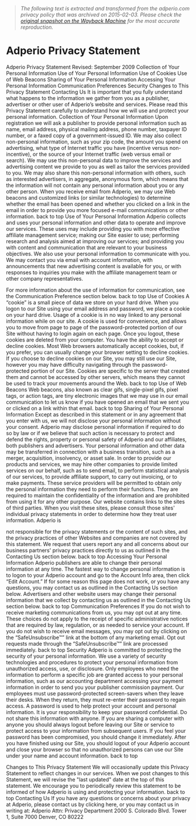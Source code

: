 > *The following text is extracted and transformed from the adperio.com privacy policy that was archived on 2015-02-03. Please check the [original snapshot on the Wayback Machine](https://web.archive.org/web/20150203050509id_/http%3A//adperio.com/content/legal/Adperio%2520Privacy%2520Statement.pdf) for the most accurate reproduction.*

# Adperio Privacy Statement

Adperio Privacy Statement
Revised: September 2009
Collection of Your Personal Information
Use of Your Personal Information
Use of Cookies
Use of Web Beacons
Sharing of Your Personal Information
Accessing Your Personal Information
Communication Preferences
Security
Changes to This Privacy Statement
Contacting Us
It is important that you fully understand what happens to the information we gather from you as a
publisher, advertiser or other user of Adperio’s website and services. Please read this Privacy Statement
carefully to understand how we will use and protect your personal information.
Collection of Your Personal Information
Upon registration we will ask a publisher to provide personal information such as name, email address,
physical mailing address, phone number, taxpayer ID number, or a faxed copy of a government-issued
ID. We may also collect non-personal information, such as your zip code, the amount you spend on
advertising, what type of Internet traffic you have (incentive versus non-incentive), or the source of your
Internet traffic (web versus email or search). We may use this non-personal data to improve the services
and advertising content we provide to you as well as tailor the services provided to you. We may also
share this non-personal information with others, such as interested advertisers, in aggregate,
anonymous form, which means that the information will not contain any personal information about
you or any other person.
When you receive email from Adperio, we may use Web beacons and customized links (or similar
technologies) to determine whether the email has been opened and whether you clicked on a link in the
email in order to provide you more focused e-mail communications or other information.
back to top
Use of Your Personal Information
Adperio collects and uses your personal information and other data to operate and improve our
services. These uses may include providing you with more effective affiliate management service;
making our Site easier to use; performing research and analysis aimed at improving our services; and
providing you with content and communication that are relevant to your business objectives.
We also use your personal information to communicate with you. We may contact you via email with
account information, with announcements that new advertising content is available for you, or with
responses to inquiries you make with the affiliate management team or other company representatives.


For more information about the use of information for communication, see the Communication
Preference section below.
back to top
Use of Cookies
A “cookie” is a small piece of data we store on your hard drive. When you logon to our Site using your
email address and password, we place a cookie on your hard drive. Usage of a cookie is in no way linked
to any personal information while on our site. A cookie is used for convenience, and allows you to move
from page to page of the password-protected portion of our Site without having to login again on each
page. Once you logout, these cookies are deleted from your computer.
You have the ability to accept or decline cookies. Most Web browsers automatically accept cookies, but,
if you prefer, you can usually change your browser setting to decline cookies. If you choose to decline
cookies on our Site, you may still use our Site, however you may have difficulty navigating through the
password-protected portion of our Site.
Cookies are specific to the server that created them and cannot be accessed by other servers, which
means they cannot be used to track your movements around the Web.
back to top
Use of Web Beacons
Web beacons, also known as clear gifs, single-pixel gifs, pixel tags, or action tags, are tiny electronic
images that we may use in our email communication to let us know if you have opened an email that we
sent you or clicked on a link within that email.
back to top
Sharing of Your Personal Information
Except as described in this statement or in any agreement that you enter with us, we will not disclose
your personal information without your consent. Adperio may disclose personal information if required
to do so by law or if we believe that such action is necessary to protect and defend the rights, property
or personal safety of Adperio and our affiliates, both publishers and advertisers. Your personal
information and other data may be transferred in connection with a business transition, such as a
merger, acquisition, insolvency, or asset sale.
In order to provide our products and services, we may hire other companies to provide limited services
on our behalf, such as to send email, to perform statistical analysis of our services, to provide affiliate
support, to carry out invoicing, or to make payments. These service providers will be permitted to obtain
only the personal information they need to perform their functions. They are required to maintain the
confidentiality of the information and are prohibited from using it for any other purpose.
Our website contains links to the sites of third parties. When you visit these sites, please consult those
sites' individual privacy statements in order to determine how they treat user information. Adperio is


not responsible for the privacy statements or the content of such sites, and the privacy practices of
other Websites and companies are not covered by this statement. We request that users report any and
all concerns about our business partners' privacy practices directly to us as outlined in the Contacting Us
section below.
back to top
Accessing Your Personal Information
Adperio publishers are able to change their personal information at any time. The fastest way to change
personal information is to logon to your Adperio account and go to the Account Info area, then click
“Edit Account.” If for some reason this page does not work, or you have any questions, you may contact
us as outlined in the Contacting Us section below. Advertisers and other website users may change their
personal information that we collect by contacting us as outlined in the Contacting Us section below.
back to top
Communication Preferences
If you do not wish to receive marketing communications from us, you may opt out at any time. These
choices do not apply to the receipt of specific administrative notices that are required by law,
regulation, or as needed to service your account.
If you do not wish to receive email messages, you may opt out by clicking on the “SafeUnsubscribe™”
link at the bottom of any marketing email. Opt out requests made through the “SafeUnsubscribe™” link
are processed immediately.
back to top
Security
Adperio is committed to protecting the security of your personal information. We use a variety of
security technologies and procedures to protect your personal information from unauthorized access,
use, or disclosure. Only employees who need the information to perform a specific job are granted
access to your personal information, such as our accounting department accessing your payment
information in order to send you your publisher commission payment. Our employees must use
password-protected screen-savers when they leave their desks. When they return, they must re-enter
their password to regain access.
A password is used to help protect your account and personal information. It is your responsibility to
keep your password confidential. Do not share this information with anyone. If you are sharing a
computer with anyone you should always logout before leaving our Site or service to protect access to
your information from subsequent users. If you feel your password has been compromised, you should
change it immediately. After you have finished using our Site, you should logout of your Adperio account
and close your browser so that no unauthorized persons can use our Site under your name and account
information.
back to top


Changes to This Privacy Statement
We will occasionally update this Privacy Statement to reflect changes in our services. When we post
changes to this Statement, we will revise the "last updated" date at the top of this statement. We
encourage you to periodically review this statement to be informed of how Adperio is using and
protecting your information.
back to top
Contacting Us
If you have any questions or concerns about your privacy at Adperio, please contact us by clicking here,
or you may contact us in writing at:
Adperio
Attn: Privacy Department
2000 S. Colorado Blvd. Tower 1, Suite 7000
Denver, CO 80222
